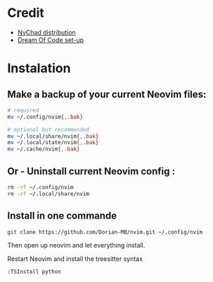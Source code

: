# Credit 
- [ NvChad distribution ](https://github.com/NvChad/NvChad.git)
- [Dream Of Code set-up](https://github.com/dreamsofcode-io/neovim-python)


# Instalation

## Make a backup of your current Neovim files:
```bash
# required
mv ~/.config/nvim{,.bak}

# optional but recommended
mv ~/.local/share/nvim{,.bak}
mv ~/.local/state/nvim{,.bak}
mv ~/.cache/nvim{,.bak}
```

## Or - Uninstall current Neovim config :
``` bash
rm -rf ~/.config/nvim
rm -rf ~/.local/share/nvim
```

## Install in one commande
```bash
git clone https://github.com/Dorian-MB/nvim.git ~/.config/nvim
```

Then open up neovim and let everything install.

Restart Neovim and install the treesitter syntax

```
:TSInstall python
```
